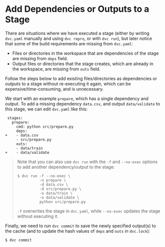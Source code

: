# Add Dependencies or Outputs to a Stage

There are situations where we have executed a stage (either by writing
`dvc.yaml` manually and using `dvc repro`, or with `dvc run`), but later notice
that some of the build requirements are missing from `dvc.yaml`:

- Files or directories in the <abbr>workspace</abbr> that are dependencies of
  the stage are missing from `deps` field.
- Output files or directories that the stage creates, which are already in the
  workspace, are missing from `outs` field.

Follow the steps below to add existing files/directories as
<abbr>dependencies</abbr> or <abbr>outputs</abbr> to a stage without
re-executing it again, which can be expensive/time-consuming, and is
unnecessary.

We start with an example `prepare`, which has a single dependency and output. To
add a missing dependency `data.csv`, and output `data/validate` to this stage,
we can edit `dvc.yaml` like this:

```git
 stages:
   prepare:
     cmd: python src/prepare.py
     deps:
+    - data.csv
     - src/prepare.py
     outs:
     - data/train
+    - data/validate
```

> Note that you can also use `dvc run` with the `-f` and `--no-exec` options to
> add another dependency/output to the stage:
>
> ```dvc
> $ dvc run -f --no-exec \
>           -n prepare \
>           -d data.csv \
>           -d src/prepare.py \
>           -o data/train \
>           -o data/validate \
>           python src/prepare.py
> ```
>
> `-f` overwrites the stage in `dvc.yaml`, while `--no-exec` updates the stage
> without executing it.

Finally, we need to run `dvc commit` to save the newly specified output(s) to
the <abbr>cache</abbr> (and to update the hash values of `deps` and `outs` in
`dvc.lock`):

```dvc
$ dvc commit
```
